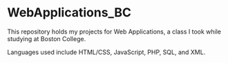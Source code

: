 # WebApplications_BC


This repository holds my projects for Web Applications, a class I took while studying at Boston College.

Languages used include HTML/CSS, JavaScript, PHP, SQL, and XML.
